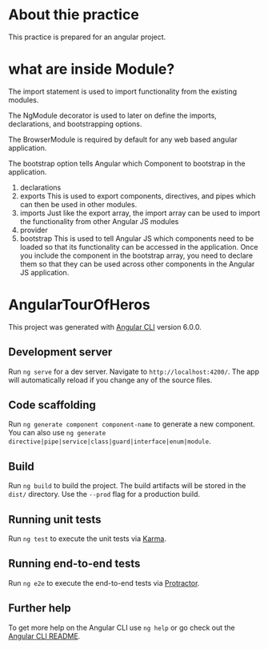 # About thie practice
This practice is prepared for an angular project. 


# what are inside Module?
The import statement is used to import functionality from the existing modules. 

The NgModule decorator is used to later on define the imports, declarations, and bootstrapping options.

The BrowserModule is required by default for any web based angular application.

The bootstrap option tells Angular which Component to bootstrap in the application.
1. declarations 
2. exports
    This is used to export components, directives, and pipes which can then be used in other modules.
3. imports
    Just like the export array, the import array can be used to import the functionality from other Angular JS modules
4. provider
5. bootstrap
    This is used to tell Angular JS which components need to be loaded so that its functionality can be accessed in the application. Once you include the component in the bootstrap array, you need to declare them so that they can be used across other components in the Angular JS application.

# AngularTourOfHeros

This project was generated with [Angular CLI](https://github.com/angular/angular-cli) version 6.0.0.

## Development server

Run `ng serve` for a dev server. Navigate to `http://localhost:4200/`. The app will automatically reload if you change any of the source files.

## Code scaffolding

Run `ng generate component component-name` to generate a new component. You can also use `ng generate directive|pipe|service|class|guard|interface|enum|module`.

## Build

Run `ng build` to build the project. The build artifacts will be stored in the `dist/` directory. Use the `--prod` flag for a production build.

## Running unit tests

Run `ng test` to execute the unit tests via [Karma](https://karma-runner.github.io).

## Running end-to-end tests

Run `ng e2e` to execute the end-to-end tests via [Protractor](http://www.protractortest.org/).

## Further help

To get more help on the Angular CLI use `ng help` or go check out the [Angular CLI README](https://github.com/angular/angular-cli/blob/master/README.md).
